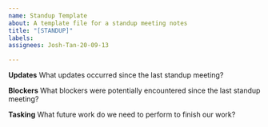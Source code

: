 ```yaml
---
name: Standup Template
about: A template file for a standup meeting notes
title: "[STANDUP]"
labels: 
assignees: Josh-Tan-20-09-13

---
```


**Updates**
What updates occurred since the last standup meeting?

**Blockers**
What blockers were potentially encountered since the last standup meeting?

**Tasking**
What future work do we need to perform to finish our work?

